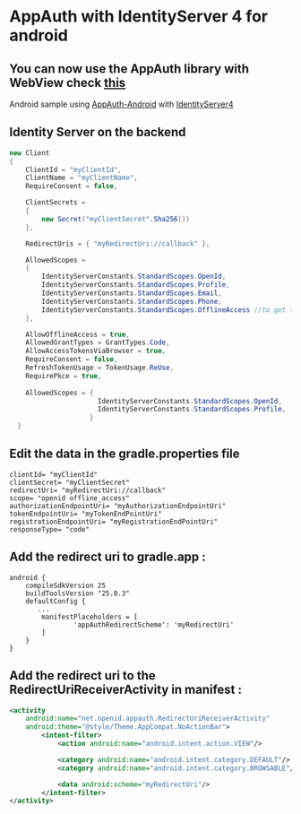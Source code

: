 # AppAuth with IdentityServer 4 for android

## You can now use the AppAuth library with **WebView** check [this](https://github.com/hadiidbouk/AppAuthWebView-Android) 
Android sample using [AppAuth-Android](https://github.com/openid/AppAuth-Android) with [IdentityServer4](https://github.com/IdentityServer/IdentityServer4)

## Identity Server on the backend 
```csharp
new Client
{
    ClientId = "myClientId",
    ClientName = "myClientName",
    RequireConsent = false,

    ClientSecrets =
    {
        new Secret("myClientSecret".Sha256())
    },

    RedirectUris = { "myRedirectUri://callback" },

    AllowedScopes =
    {
        IdentityServerConstants.StandardScopes.OpenId,
        IdentityServerConstants.StandardScopes.Profile,
        IdentityServerConstants.StandardScopes.Email,
        IdentityServerConstants.StandardScopes.Phone,
        IdentityServerConstants.StandardScopes.OfflineAccess //to get the refresh token
    },

    AllowOfflineAccess = true,
    AllowedGrantTypes = GrantTypes.Code,
    AllowAccessTokensViaBrowser = true,
    RequireConsent = false,
    RefreshTokenUsage = TokenUsage.ReUse,
    RequirePkce = true,
    
    AllowedScopes = {
                      IdentityServerConstants.StandardScopes.OpenId,
                      IdentityServerConstants.StandardScopes.Profile,
                    }
  }
```	
	
	
## Edit the data in the gradle.properties file

    clientId= "myClientId"
    clientSecret= "myClientSecret"
    redirectUri= "myRedirectUri://callback"
    scope= "openid offline_access"
    authorizationEndpointUri= "myAuthorizationEndpointUri"
    tokenEndpointUri= "myTokenEndPointUri"
    registrationEndpointUri= "myRegistrationEndPointUri"
    responseType= "code"




## Add the redirect uri to gradle.app : 


```
android {
    compileSdkVersion 25
    buildToolsVersion "25.0.3"
    defaultConfig {
       ...
        manifestPlaceholders = [
                'appAuthRedirectScheme': 'myRedirectUri'
        ]
    }
}
```

## Add the redirect uri to the RedirectUriReceiverActivity in manifest :


```xml
<activity
	android:name="net.openid.appauth.RedirectUriReceiverActivity"
	android:theme="@style/Theme.AppCompat.NoActionBar">
		<intent-filter>
			<action android:name="android.intent.action.VIEW"/>

			<category android:name="android.intent.category.DEFAULT"/>
			<category android:name="android.intent.category.BROWSABLE"/>

			<data android:scheme="myRedirectUri"/>
		</intent-filter>
</activity>
```

